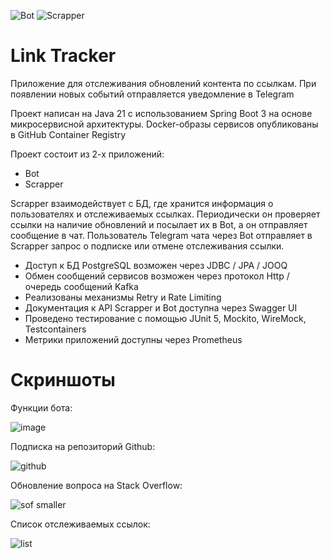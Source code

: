![Bot](https://github.com/sanyarnd/java-course-2023-backend-template/actions/workflows/bot.yml/badge.svg)
![Scrapper](https://github.com/sanyarnd/java-course-2023-backend-template/actions/workflows/scrapper.yml/badge.svg)

# Link Tracker

Приложение для отслеживания обновлений контента по ссылкам.
При появлении новых событий отправляется уведомление в Telegram

Проект написан на Java 21 с использованием Spring Boot 3 на основе микросервисной архитектуры. Docker-образы сервисов опубликованы в GitHub Container Registry

Проект состоит из 2-х приложений:
* Bot
* Scrapper

Scrapper взаимодействует с БД, где хранится информация о пользователях и отслеживаемых ссылках. Периодически он проверяет ссылки на наличие обновлений и посылает их в Bot, а он отправляет сообщение в чат. Пользователь Telegram чата через Bot отправляет в Scrapper запрос о подписке или отмене отслеживания ссылки.

- Доступ к БД PostgreSQL возможен через JDBC / JPA / JOOQ
- Обмен сообщений сервисов возможен через протокол Http / очередь сообщений Kafka
- Реализованы механизмы Retry и Rate Limiting
- Документация к API Scrapper и Bot доступна через Swagger UI
- Проведено тестирование с помощью JUnit 5, Mockito, WireMock, Testcontainers
- Метрики приложений доступны через Prometheus

# Скриншоты
Функции бота:

![image](https://github.com/user-attachments/assets/d2194ec3-5b10-414e-bbd0-a965d45c0107)

Подписка на репозиторий Github:

![github](https://github.com/user-attachments/assets/62cdba0f-53fa-40c9-85ea-e9114384f3fa)

Обновление вопроса на Stack Overflow:

![sof smaller](https://github.com/user-attachments/assets/b98a27ec-b9f6-4514-b0cc-21454d25783c)

Список отслеживаемых ссылок:

![list](https://github.com/user-attachments/assets/462d5038-0261-435e-a871-c900bc159272)
